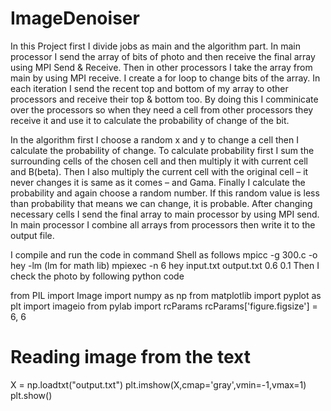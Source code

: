 # ImageDenoiser

In this Project first I divide jobs as main and the algorithm part. In main processor I send the array of bits of photo and then receive the final array using MPI Send & Receive. Then in other processors I take the array from main by using MPI receive. I create a for loop to change bits of the array. In each iteration I send the recent top and bottom of my array to other processors and receive their top & bottom too. By doing this I comminicate over the processors so when they need a cell from other processors they receive it and use it to calculate the probability of change of the bit.

 In the algorithm first I choose a random x and y to change a cell then I calculate the probability of change. To calculate probability first I sum the surrounding cells of the chosen cell and then multiply it with current cell and B(beta). Then I also multiply the current cell with the original cell – it never changes it is same as it comes – and Gama. Finally I calculate the probability and again choose a random number. If this random value is less than probability that means we can change, it is probable. After changing necessary cells I send the final array to main processor by using MPI send. In main processor I combine all arrays from processors then write it to the output file.

I compile and run the code in command Shell as follows
mpicc -g 300.c -o hey -lm (lm for math lib)
mpiexec -n 6 hey input.txt output.txt 0.6 0.1
Then I check the photo by following python code

from PIL import Image
import numpy as np
from matplotlib import pyplot as plt
import imageio
from pylab import rcParams
rcParams['figure.figsize'] = 6, 6
# Reading image from the text
X = np.loadtxt("output.txt")
plt.imshow(X,cmap='gray',vmin=-1,vmax=1)
plt.show()
